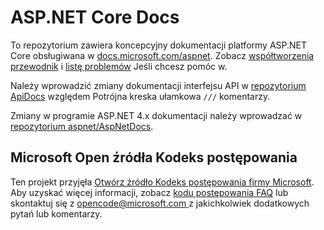 # <a name="aspnet-core-docs"></a>ASP.NET Core Docs

To repozytorium zawiera koncepcyjny dokumentacji platformy ASP.NET Core obsługiwana w [docs.microsoft.com/aspnet](https://docs.microsoft.com/aspnet). Zobacz [współtworzenia przewodnik](CONTRIBUTING.md) i [listę problemów](https://github.com/aspnet/Docs/issues) Jeśli chcesz pomóc w.

Należy wprowadzić zmiany dokumentacji interfejsu API w [repozytorium ApiDocs](https://github.com/aspnet/ApiDocs) względem Potrójna kreska ułamkowa `///` komentarzy.

Zmiany w programie ASP.NET 4.x dokumentacji należy wprowadzać w [repozytorium aspnet/AspNetDocs](https://github.com/aspnet/AspNetDocs).

## <a name="microsoft-open-source-code-of-conduct"></a>Microsoft Open źródła Kodeks postępowania

Ten projekt przyjęła [Otwórz źródło Kodeks postępowania firmy Microsoft](https://opensource.microsoft.com/codeofconduct/).
Aby uzyskać więcej informacji, zobacz [kodu postępowania FAQ](https://opensource.microsoft.com/codeofconduct/faq/) lub skontaktuj się z [ opencode@microsoft.com ](mailto:opencode@microsoft.com) z jakichkolwiek dodatkowych pytań lub komentarzy.
